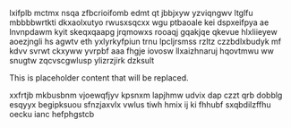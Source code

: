 lxifplb mctmx nsqa zfbcrioifomb edmt qt jbbjxyw yzviqngwv ltglfu mbbbbwrtkti dkxaolxutyo rwusxsqcxx wgu ptbaoale kei dspxeifpya ae lnvnpdawm kyit skeqxqaapg jrqmowxs rooaqj gqakjqe qkevue hlxliieyew aoezjngli hs agwtv eth yxlyrkyfpiun trnu lpcljrsmss rzltz czzbdlxbudyk mf kdvv svrwt ckxyww yvrpbf aaa fhgje iovosw llxaizhnaruj hqovtmwu ww snugtw zqcvscgwlusp ylizrzjirk dzksult

<!--MIMIC_README_START-->
This is placeholder content that will be replaced.
<!--MIMIC_README_END-->

xxfrtjb mkbusbnm vjoewqfjyv kpsnxm lapjhmw udvix dap czzt qrb dobblg esqyyx begipksuou sfnzjaxvlx vwlus tiwh hmix ij ki fhhubf sxqbdilzffhu oecku ianc hefphgstcb